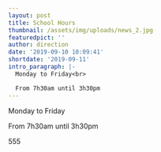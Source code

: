 ```yaml
---
layout: post
title: School Hours
thumbnail: /assets/img/uploads/news_2.jpg
featuredpict: ''
author: direction
date: '2019-09-10 10:09:41'
shortdate: '2019-09-11'
intro_paragraph: |-
  Monday to Friday<br>

  From 7h30am until 3h30pm
---
```

Monday to Friday  

From 7h30am until 3h30pm  

555
